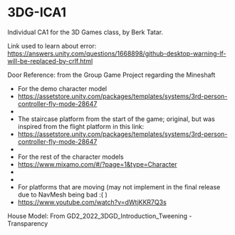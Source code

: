 # 3DG-ICA1
 Individual CA1 for the 3D Games class, by Berk Tatar.

Link used to learn about error: https://answers.unity.com/questions/1668898/github-desktop-warning-lf-will-be-replaced-by-crlf.html

Door Reference: from the Group Game Project regarding the Mineshaft

* For the demo character model
 * https://assetstore.unity.com/packages/templates/systems/3rd-person-controller-fly-mode-28647
 * 
 * The staircase platform from the start of the game; original, but was inspired from the flight platform in this link:
 * https://assetstore.unity.com/packages/templates/systems/3rd-person-controller-fly-mode-28647
 * 
 * For the rest of the character models
 * https://www.mixamo.com/#/?page=1&type=Character
 * 
 * 
 * For platforms that are moving (may not implement in the final release due to NavMesh being bad :(  ) 
 * https://www.youtube.com/watch?v=dWtjKKR7Q3s

House Model: From GD2_2022_3DGD_Introduction_Tweening - Transparency